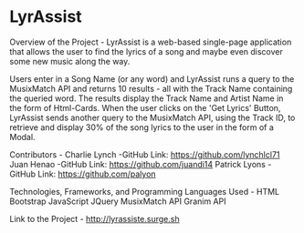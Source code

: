# LyrAssist

Overview of the Project -
LyrAssist is a web-based single-page application that allows the user to find the lyrics of a song and maybe even discover some new music along the way.

Users enter in a Song Name (or any word) and LyrAssist runs a query to the MusixMatch API and returns 10 results - all with the Track Name containing the queried word. The results display the Track Name and Artist Name in the form of Html-Cards. When the user clicks on the 'Get Lyrics' Button, LyrAssist sends another query to the MusixMatch API, using the Track ID, to retrieve and display 30% of the song lyrics to the user in the form of a Modal.

Contributors -
Charlie Lynch
  -GitHub Link: https://github.com/lynchlcl71
Juan Henao
  -GitHub Link: https://github.com/juandi14
Patrick Lyons
  -GitHub Link: https://github.com/palyon

Technologies, Frameworks, and Programming Languages Used -
HTML
Bootstrap
JavaScript
JQuery
MusixMatch API
Granim API

Link to the Project -
http://lyrassiste.surge.sh